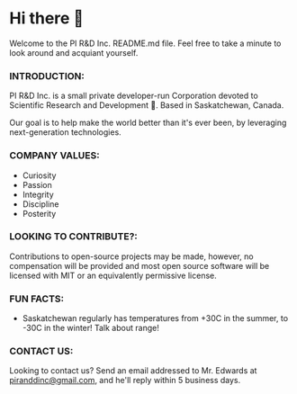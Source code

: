 # Hi there 👋

Welcome to the PI R&D Inc. README.md file. Feel free to take a minute to look around and acquiant yourself.

### INTRODUCTION:

PI R&D Inc. is a small private developer-run Corporation devoted to Scientific Research and Development 🔬. Based in Saskatchewan, Canada.

Our goal is to help make the world better than it's ever been, by leveraging next-generation technologies.

### COMPANY VALUES:

- Curiosity
- Passion
- Integrity
- Discipline
- Posterity

### LOOKING TO CONTRIBUTE?:

Contributions to open-source projects may be made, however, no compensation will be provided and most open source software will be licensed with MIT or an equivalently permissive license.

### FUN FACTS:

- Saskatchewan regularly has temperatures from +30C in the summer, to -30C in the winter! Talk about range!

### CONTACT US:

Looking to contact us? Send an email addressed to Mr. Edwards at piranddinc@gmail.com, and he'll reply within 5 business days.
